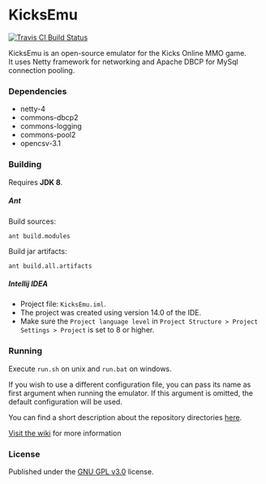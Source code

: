 KicksEmu
========
[![Travis CI Build Status](https://travis-ci.org/neikeq/KicksEmu.svg?branch=master)](https://travis-ci.org/neikeq/KicksEmu)

KicksEmu is an open-source emulator for the Kicks Online MMO game.<br>
It uses Netty framework for networking and Apache DBCP for MySql connection pooling.

### Dependencies

* netty-4
* commons-dbcp2
* commons-logging
* commons-pool2
* opencsv-3.1

### Building

Requires **JDK 8**.

##### Ant

Build sources:

```
ant build.modules
```

Build jar artifacts:

```
ant build.all.artifacts
```

##### Intellij IDEA

* Project file: `KicksEmu.iml`.<br>
* The project was created using version 14.0 of the IDE.<br>
* Make sure the `Project language level` in `Project Structure > Project Settings > Project` is set to 8 or higher.

### Running

Execute `run.sh` on unix and `run.bat` on windows.

If you wish to use a different configuration file, you can pass its name as first argument when running the emulator. If this argument is omitted, the default configuration will be used.

You can find a short description about the repository directories
[here](https://github.com/neikeq/KicksEmu/wiki/Directory-Tree).

[Visit the wiki](https://github.com/neikeq/KicksEmu/wiki) for more information

### License
Published under the [GNU GPL v3.0](https://github.com/neikeq/KicksEmu/blob/master/LICENSE) license.
